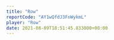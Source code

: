 ```yaml
---
title: "Row"
reportCode: "AY1wQfdJ3FnWykmL"
player: "Row"
date: 2021-08-09T18:51:45.833000+00:00
---
```

